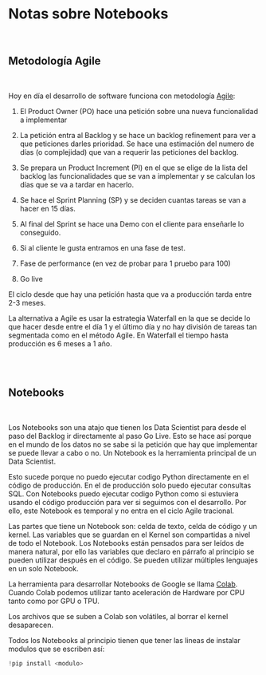 # Notas sobre Notebooks

<br>

## Metodología Agile
<br>

Hoy en día el desarrollo de software funciona con metodología [Agile][Agile]:

1. El Product Owner (PO) hace una petición sobre una nueva funcionalidad a implementar
   
2. La petición entra al Backlog y se hace un backlog refinement para ver a que peticiones darles prioridad. Se hace una estimación del numero de días (o complejidad) que van a requerir las peticiones del backlog.
3. Se prepara un Product Increment (PI) en el que se elige de la lista del backlog las funcionalidades que se van a implementar y se calculan los días que se va a tardar en hacerlo.
4. Se hace el Sprint Planning (SP) y se deciden cuantas tareas se van a hacer en 15 días.
5. Al final del Sprint se hace una Demo con el cliente para enseñarle lo conseguido.
6. Si al cliente le gusta entramos en una fase de test.
7. Fase de performance (en vez de probar para 1 pruebo para 100)
8. Go live

El ciclo desde que hay una petición hasta que va a producción tarda entre 2-3 meses.


La alternativa a Agile es usar la estrategia Waterfall en la que se decide lo que hacer desde entre el día 1 y el último día y no hay división de tareas tan segmentada como en el método Agile. En Waterfall el tiempo hasta producción es 6 meses a 1 año.

<br>
<br>




## Notebooks
<br>

Los Notebooks son una atajo que tienen los Data Scientist para desde el paso del Backlog ir directamente al paso Go Live. Esto se hace así porque en el mundo de los datos no se sabe si la petición que hay que implementar se puede llevar a cabo o no. Un Notebook es la herramienta principal de un Data Scientist.


Esto sucede porque no puedo ejecutar codigo Python directamente en el código de producción. En el de producción solo puedo ejecutar consultas SQL. Con Notebooks puedo ejecutar codigo Python como si estuviera usando el código producción para ver si seguimos con el desarrollo. Por ello, este Notebook es temporal y no entra en el ciclo Agile tracional.


Las partes que tiene un Notebook son: celda de texto, celda de código y un kernel. Las variables que se guardan en el Kernel son compartidas a nivel de todo el Notebook. Los Notebooks están pensados para ser leídos de manera natural, por ello las variables que declaro en párrafo al principio se pueden utilizar después en el código. Se pueden utilizar múltiples lenguajes en un solo Notebook.



La herramienta para desarrollar Notebooks de Google se llama [Colab][colab]. Cuando Colab podemos utilizar tanto aceleración de Hardware por CPU tanto como por GPU o TPU. 


Los archivos que se suben a Colab son volátiles, al borrar el kernel desaparecen.



Todos los Notebooks al principio tienen que tener las lineas de instalar modulos que se escriben así:

```py
!pip install <modulo>
```









[Agile]: <https://www.atlassian.com/agile#:~:text=Agile%20isn't%20defined%20by,feedback%20cycles%20and%20continuous%20improvement.>

[colab]: <https://colab.research.google.com/>